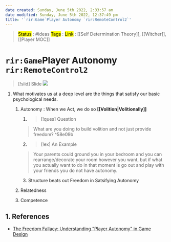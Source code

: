 ```yaml
---
date created: Sunday, June 5th 2022, 2:33:57 am
date modified: Sunday, June 5th 2022, 12:37:49 pm
title: '`rir:Game`Player Autonomy `rir:RemoteControl2`'
---
```

> <mark class="hltr-blue">Status</mark> : #ideas
> <mark class="hltr-cyan">Tags</mark> : 
> <mark class="hltr-green">Link</mark> : [[Self Determination Theory]], [[Witcher]], [[Player MOC]]

# `rir:Game`Player Autonomy `rir:RemoteControl2`

>[!slid] Slide
>![](https://i.imgur.com/jw0UqRJ.png)

1. What motivates us at a deep level are the things that satisfy our basic psychological needs.
	1. Autonomy : When we Act, we do so __[[Volition|Volitionally]]__
		1. >[!ques] Question
		>What are you doing to build volition and not just provide freedom? ^58e09b
		2. >[!ex] An Example
		>Your parents could ground you in your bedroom and you can rearrange/decorate your room however you want, but if what you actually want to do in that moment is go out and play with your friends you do not have autonomy.

		3. Structure beats out Freedom in Satsifying Autonomy
	1. Relatedness
	2. Competence

## 1. References

+ [The Freedom Fallacy: Understanding "Player Autonomy" in Game Design](https://youtu.be/3vct13OhIio)
